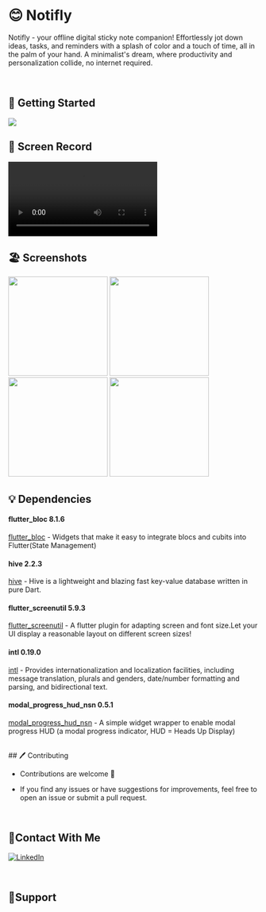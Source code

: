 # 😊 Notifly

 Notifly - your offline digital sticky note companion! Effortlessly jot down ideas, tasks, and reminders with a splash of color and a touch of time, all in the palm of your hand. A minimalist's dream, where productivity and personalization collide, no internet required.
 
 <br/>
 
  ## 🚀 Getting Started

   <img src ="https://github.com/Ahmedyehia122/Notifly/assets/142153775/2dc65400-943a-42cc-ad9a-04316a2bf976"   >

   <br/>
  
   ## 📸 Screen Record
 
<video src="https://github.com/Ahmedyehia122/Talkative/assets/142153775/3537c973-50ee-495c-a371-182976e1feab"></video>



  ## 🏖️ Screenshots 
 
 <div>
   <img src ="https://github.com/Ahmedyehia122/Talkative/assets/142153775/8684634d-b77f-4b2f-b9ff-5c22e2a6129f" width="200" >
   <img src ="https://github.com/Ahmedyehia122/Talkative/assets/142153775/b09b06d6-f02f-4f96-8a35-86e55a5356c7" width="200" >
   <img src ="https://github.com/Ahmedyehia122/Talkative/assets/142153775/44d6c528-af88-45a7-b96b-b1e98a90f581" width="200" >
   <img src ="https://github.com/Ahmedyehia122/Talkative/assets/142153775/cc440dec-1dff-4662-85d7-e5e0f994dbbc" width="200" >
  
 </div>


 ## 💡 Dependencies

 ####  flutter_bloc 8.1.6
   [flutter_bloc](https://pub.dev/packages/flutter_bloc) - Widgets that make it easy to integrate blocs and cubits into Flutter(State Management)
 ####  hive 2.2.3
   [hive](https://pub.dev/packages/hive) - Hive is a lightweight and blazing fast key-value database written in pure Dart.
 #### flutter_screenutil 5.9.3
   [flutter_screenutil](https://pub.dev/packages/flutter_screenutil) - A flutter plugin for adapting screen and font size.Let your UI display a reasonable layout on different screen sizes!
   
 #### intl 0.19.0
   [intl](https://pub.dev/packages/intl) -  Provides internationalization and localization facilities, including message translation, plurals and genders, date/number formatting and parsing, and bidirectional text.
   
 #### modal_progress_hud_nsn 0.5.1
   [modal_progress_hud_nsn](https://pub.dev/packages/modal_progress_hud_nsn) - A simple widget wrapper to enable modal progress HUD (a modal progress indicator, HUD = Heads Up Display)



  <br/>
   ## 🖊️ Contributing

- Contributions are welcome 💜
- If you find any issues or have suggestions for improvements, feel free to open an issue or submit a pull request.

  <br/>
 ## 🤝Contact With Me

[![LinkedIn](https://img.shields.io/badge/LinkedIn-0077B5?style=for-the-badge&logo=linkedin&logoColor=white)](https://www.linkedin.com/in/ahmedyehia122/) 
  
<br/>

## 💖Support


